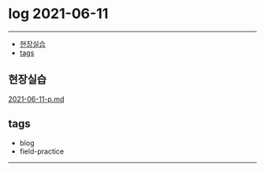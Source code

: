 # log 2021-06-11

--------------------------

- [현장실습](#현장실습)
- [tags](#tags)


## 현장실습

[2021-06-11-p.md](./2021-06-11-p.md)


## tags
- blog
- field-practice

--------------------------

